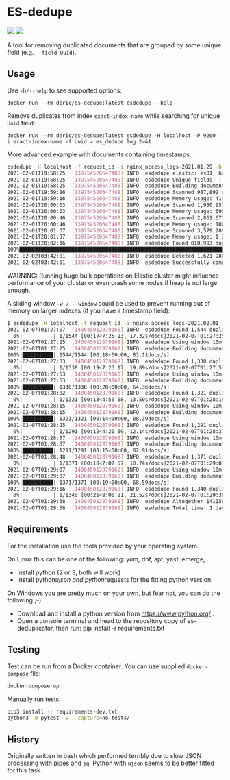 # ES-dedupe

[![](https://images.microbadger.com/badges/version/deric/es-dedupe.svg)](https://microbadger.com/images/deric/es-dedupe)
[![](https://images.microbadger.com/badges/image/deric/es-dedupe.svg)](https://microbadger.com/images/deric/es-dedupe)

A tool for removing duplicated documents that are grouped by some unique field (e.g. `--field Uuid`).

## Usage

Use `-h/--help` to see supported options:
```
docker run --rm deric/es-dedupe:latest esdedupe --help
```
Remove duplicates from index `exact-index-name` while searching for unique `Uuid` field:

```
docker run --rm deric/es-dedupe:latest esdedupe -H localhost -P 9200 -i exact-index-name -f Uuid > es_dedupe.log 2>&1
```


More advanced example with documents containing timestamps.

```bash
esdedupe -H localhost -f request_id -i nginx_access_logs-2021.01.29 -b 10000 --timestamp Timestamp --since "2021-01-29T15:30:00.000Z" --until "2021-01-29T16:30:00.000Z" --flush 1500 --request_timeout 180
2021-02-01T19:58:25  [139754520647488] INFO  esdedupe elastic: es01, host: localhost, version: 7.6.0
2021-02-01T19:58:25  [139754520647488] INFO  esdedupe Unique fields: ['request_id']
2021-02-01T19:58:25  [139754520647488] INFO  esdedupe Building documents mapping on index: nginx_access_logs-2021.01.29, batch size: 10000
2021-02-01T19:59:16  [139754520647488] INFO  esdedupe Scanned 987,892 unique documents
2021-02-01T19:59:16  [139754520647488] INFO  esdedupe Memory usage: 414.0MB
2021-02-01T20:00:03  [139754520647488] INFO  esdedupe Scanned 1,950,957 unique documents
2021-02-01T20:00:03  [139754520647488] INFO  esdedupe Memory usage: 695.0MB
2021-02-01T20:00:46  [139754520647488] INFO  esdedupe Scanned 2,861,671 unique documents
2021-02-01T20:00:46  [139754520647488] INFO  esdedupe Memory usage: 1007.3MB
2021-02-01T20:01:37  [139754520647488] INFO  esdedupe Scanned 3,579,286 unique documents
2021-02-01T20:01:37  [139754520647488] INFO  esdedupe Memory usage: 1.2GB
2021-02-01T20:02:16  [139754520647488] INFO  esdedupe Found 810,993 duplicates out of 4,833,500 docs, unique documents: 4,022,507 (16.8% duplicates)
100%█████████████████████████████████████████████████████████████████████████████████████████████████████████████████████| 810001/810993 [7:39:44<00:26, 37.16docs/s]
2021-02-02T03:42:01  [139754520647488] INFO  esdedupe Deleted 1,621,986/810,993 documents
2021-02-02T03:42:01  [139754520647488] INFO  esdedupe Successfully completed duplicates removal. Took: 7:43:36.313482
```


WARNING: Running huge bulk operations on Elastic cluster might influence performance of your cluster or even crash some nodes if heap is not large enough.

A sliding window `-w / --window` could be used to prevent running out of memory on larger indexes (if you have a timestamp field):

```bash
$ esdedupe -H localhost -f request_id -i nginx_access_logs-2021.02.01 -b 10000 --timestamp Timestamp --since 2021-02-01T00:00:00 --until 2021-02-01T10:30:00 --flush 2500 --request_timeout 180 -w 10m --es-level WARN
2021-02-07T01:27:07  [140045012879168] INFO  esdedupe Found 1,544 duplicates out of 162,805 docs, unique documents: 161,261 (0.9% duplicates)
  0%|          | 1/1544 [00:17<7:25:23, 17.32s/docs]2021-02-07T01:27:25  [140045012879168] INFO  esdedupe Deleted 3,088 documents (including shard replicas)
2021-02-07T01:27:25  [140045012879168] INFO  esdedupe Using window 10m, from: 2021-02-01T09:30:00.000Z until: 2021-02-01T09:40:00.000Z
2021-02-07T01:27:25  [140045012879168] INFO  esdedupe Building documents mapping on index: nginx_access_logs-2021.02.01, batch size: 10000
100%|██████████| 1544/1544 [00:18<00:00, 83.11docs/s]
2021-02-07T01:27:33  [140045012879168] INFO  esdedupe Found 1,338 duplicates out of 162,882 docs, unique documents: 161,544 (0.8% duplicates)
  0%|          | 1/1338 [00:19<7:23:17, 19.89s/docs]2021-02-07T01:27:53  [140045012879168] INFO  esdedupe Deleted 2,676 documents (including shard replicas)
2021-02-07T01:27:53  [140045012879168] INFO  esdedupe Using window 10m, from: 2021-02-01T09:40:00.000Z until: 2021-02-01T09:50:00.000Z
2021-02-07T01:27:53  [140045012879168] INFO  esdedupe Building documents mapping on index: nginx_access_logs-2021.02.01, batch size: 10000
100%|██████████| 1338/1338 [00:20<00:00, 64.36docs/s]
2021-02-07T01:28:02  [140045012879168] INFO  esdedupe Found 1,321 duplicates out of 165,664 docs, unique documents: 164,343 (0.8% duplicates)
  0%|          | 1/1321 [00:13<4:56:58, 13.50s/docs]2021-02-07T01:28:15  [140045012879168] INFO  esdedupe Deleted 2,642 documents (including shard replicas)
2021-02-07T01:28:15  [140045012879168] INFO  esdedupe Using window 10m, from: 2021-02-01T09:50:00.000Z until: 2021-02-01T10:00:00.000Z
2021-02-07T01:28:15  [140045012879168] INFO  esdedupe Building documents mapping on index: nginx_access_logs-2021.02.01, batch size: 10000
100%|██████████| 1321/1321 [00:14<00:00, 88.39docs/s]
2021-02-07T01:28:25  [140045012879168] INFO  esdedupe Found 1,291 duplicates out of 168,842 docs, unique documents: 167,551 (0.8% duplicates)
  0%|          | 1/1291 [00:12<4:20:59, 12.14s/docs]2021-02-07T01:28:37  [140045012879168] INFO  esdedupe Deleted 2,582 documents (including shard replicas)
2021-02-07T01:28:37  [140045012879168] INFO  esdedupe Using window 10m, from: 2021-02-01T10:00:00.000Z until: 2021-02-01T10:10:00.000Z
2021-02-07T01:28:37  [140045012879168] INFO  esdedupe Building documents mapping on index: nginx_access_logs-2021.02.01, batch size: 10000
100%|██████████| 1291/1291 [00:15<00:00, 82.91docs/s]
2021-02-07T01:28:48  [140045012879168] INFO  esdedupe Found 1,371 duplicates out of 173,650 docs, unique documents: 172,279 (0.8% duplicates)
  0%|          | 1/1371 [00:18<7:07:57, 18.74s/docs]2021-02-07T01:29:07  [140045012879168] INFO  esdedupe Deleted 2,742 documents (including shard replicas)
2021-02-07T01:29:07  [140045012879168] INFO  esdedupe Using window 10m, from: 2021-02-01T10:10:00.000Z until: 2021-02-01T10:20:00.000Z
2021-02-07T01:29:07  [140045012879168] INFO  esdedupe Building documents mapping on index: nginx_access_logs-2021.02.01, batch size: 10000
100%|██████████| 1371/1371 [00:19<00:00, 68.59docs/s]
2021-02-07T01:29:16  [140045012879168] INFO  esdedupe Found 1,340 duplicates out of 183,592 docs, unique documents: 182,252 (0.7% duplicates)
  0%|          | 1/1340 [00:21<8:00:21, 21.52s/docs]2021-02-07T01:29:38  [140045012879168] INFO  esdedupe Deleted 2,680 documents (including shard replicas)
2021-02-07T01:29:38  [140045012879168] INFO  esdedupe Altogether 14115806 documents were removed (including doc replicas)
2021-02-07T01:29:38  [140045012879168] INFO  esdedupe Total time: 1 day, 10:15:43.528495

```

## Requirements
For the installation  use the tools provided by your operating system.

On Linux   this can be one of the following:  yum, dnf, apt, yast, emerge, ..

* Install python (2 or 3, both will work)
* Install python*ujson and python*requests for the fitting python version


On Windows you are pretty much on your own, but fear not, you can do the following ;-)

* Download and install a python version from https://www.python.org/ .
* Open a console terminal and head to the repository copy of es-deduplicator, then run:
pip install -r requirements.txt


## Testing

Test can be run from a Docker container. You can use supplied `docker-compose` file:
```bash
docker-compose up
```

Manually run tests:
```bash
pip3 install -r requirements-dev.txt
python3 -m pytest -v --capture=no tests/
```


## History

Originally written in bash which performed terribly due to slow JSON processing with pipes and `jq`. Python with `ujson` seems to be better fitted for this task.
